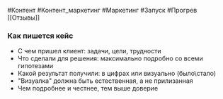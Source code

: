 #Контент #Контент_маркетинг  #Маркетинг #Запуск #Прогрев 
[[Отзывы]]

### Как пишется кейс
- С чем пришел клиент: задачи, цели, трудности
- Что сделали для решения: максимально подробно со всеми гипотезами
- Какой результат получили: в цифрах или визуально (было\стало)
- "Визуалка" должна быть естественная, а не прилизанная
- Чем подробнее и честнее, тем выше доверие